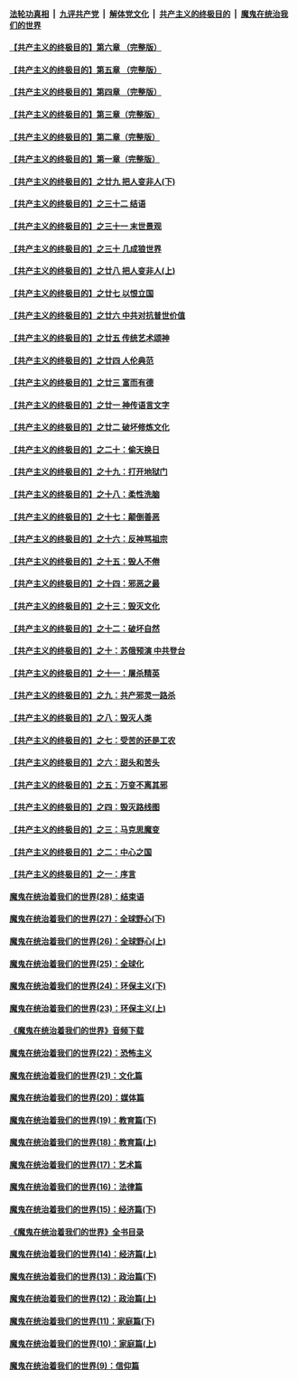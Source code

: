 ####  [法轮功真相](../../../../basic/blob/master/README.md?t=03161213) &nbsp;|&nbsp; [九评共产党](../../../../9ping.md/blob/master/README.md?t=03161213) &nbsp;|&nbsp; [解体党文化](../../../../jtdwh.md/blob/master/README.md?t=03161213)  &nbsp;|&nbsp; [共产主义的终极目的](../../../../gczydzjmd.md/blob/master/README.md?t=03161213) &nbsp;|&nbsp; [魔鬼在统治我们的世界](../../../../mgztzwmdsj.md/blob/master/README.md?t=03161213) 

#### [【共产主义的终极目的】第六章 （完整版）](../pages/nsc422/n11428913.md?t=03161213) 

#### [【共产主义的终极目的】第五章 （完整版）](../pages/nsc422/n11428912.md?t=03161213) 

#### [【共产主义的终极目的】第四章 （完整版）](../pages/nsc422/n11428907.md?t=03161213) 

#### [【共产主义的终极目的】第三章（完整版）](../pages/nsc422/n11428848.md?t=03161213) 

#### [【共产主义的终极目的】第二章（完整版）](../pages/nsc422/n11428831.md?t=03161213) 

#### [【共产主义的终极目的】第一章（完整版）](../pages/nsc422/n11417651.md?t=03161213) 

#### [【共产主义的终极目的】之廿九 把人变非人(下)](../pages/nsc422/n11344140.md?t=03161213) 

#### [【共产主义的终极目的】之三十二 结语](../pages/nsc422/n11360535.md?t=03161213) 

#### [【共产主义的终极目的】之三十一 末世景观](../pages/nsc422/n11351129.md?t=03161213) 

#### [【共产主义的终极目的】之三十 几成狼世界](../pages/nsc422/n11348280.md?t=03161213) 

#### [【共产主义的终极目的】之廿八 把人变非人(上)](../pages/nsc422/n11340492.md?t=03161213) 

#### [【共产主义的终极目的】之廿七 以恨立国](../pages/nsc422/n11336944.md?t=03161213) 

#### [【共产主义的终极目的】之廿六 中共对抗普世价值](../pages/nsc422/n11324785.md?t=03161213) 

#### [【共产主义的终极目的】之廿五 传统艺术颂神](../pages/nsc422/n11296396.md?t=03161213) 

#### [【共产主义的终极目的】之廿四 人伦典范](../pages/nsc422/n11296397.md?t=03161213) 

#### [【共产主义的终极目的】之廿三 富而有德](../pages/nsc422/n11283598.md?t=03161213) 

#### [【共产主义的终极目的】之廿一 神传语言文字](../pages/nsc422/n11263265.md?t=03161213) 

#### [【共产主义的终极目的】之廿二 破坏修炼文化](../pages/nsc422/n11245728.md?t=03161213) 

#### [【共产主义的终极目的】之二十：偷天换日](../pages/nsc422/n11238846.md?t=03161213) 

#### [【共产主义的终极目的】之十九：打开地狱门](../pages/nsc422/n11206376.md?t=03161213) 

#### [【共产主义的终极目的】之十八：柔性洗脑](../pages/nsc422/n11199994.md?t=03161213) 

#### [【共产主义的终极目的】之十七：颠倒善恶](../pages/nsc422/n11179782.md?t=03161213) 

#### [【共产主义的终极目的】之十六：反神骂祖宗](../pages/nsc422/n11166798.md?t=03161213) 

#### [【共产主义的终极目的】之十五：毁人不倦](../pages/nsc422/n11166792.md?t=03161213) 

#### [【共产主义的终极目的】之十四：邪恶之最](../pages/nsc422/n11150249.md?t=03161213) 

#### [【共产主义的终极目的】之十三：毁灭文化](../pages/nsc422/n11135227.md?t=03161213) 

#### [【共产主义的终极目的】之十二：破坏自然](../pages/nsc422/n11135214.md?t=03161213) 

#### [【共产主义的终极目的】之十：苏俄预演 中共登台](../pages/nsc422/n11118424.md?t=03161213) 

#### [【共产主义的终极目的】之十一：屠杀精英](../pages/nsc422/n11118442.md?t=03161213) 

#### [【共产主义的终极目的】之九：共产邪灵一路杀](../pages/nsc422/n11114139.md?t=03161213) 

#### [【共产主义的终极目的】之八：毁灭人类](../pages/nsc422/n11108503.md?t=03161213) 

#### [【共产主义的终极目的】之七：受苦的还是工农](../pages/nsc422/n11101809.md?t=03161213) 

#### [【共产主义的终极目的】之六：甜头和苦头](../pages/nsc422/n11096971.md?t=03161213) 

#### [【共产主义的终极目的】之五：万变不离其邪](../pages/nsc422/n11091285.md?t=03161213) 

#### [【共产主义的终极目的】之四：毁灭路线图](../pages/nsc422/n11086284.md?t=03161213) 

#### [【共产主义的终极目的】之三：马克思魔变](../pages/nsc422/n11061941.md?t=03161213) 

#### [【共产主义的终极目的】之二：中心之国](../pages/nsc422/n11047728.md?t=03161213) 

#### [【共产主义的终极目的】之一：序言](../pages/nsc422/n11086077.md?t=03161213) 

#### [魔鬼在统治着我们的世界(28)：结束语](../pages/nsc422/n10936246.md?t=03161213) 

#### [魔鬼在统治着我们的世界(27)：全球野心(下)](../pages/nsc422/n10928319.md?t=03161213) 

#### [魔鬼在统治着我们的世界(26)：全球野心(上)](../pages/nsc422/n10900318.md?t=03161213) 

#### [魔鬼在统治着我们的世界(25)：全球化](../pages/nsc422/n10788205.md?t=03161213) 

#### [魔鬼在统治着我们的世界(24)：环保主义(下)](../pages/nsc422/n10695307.md?t=03161213) 

#### [魔鬼在统治着我们的世界(23)：环保主义(上)](../pages/nsc422/n10688613.md?t=03161213) 

#### [《魔鬼在统治着我们的世界》音频下载](../pages/nsc422/n10635553.md?t=03161213) 

#### [魔鬼在统治着我们的世界(22)：恐怖主义](../pages/nsc422/n10614727.md?t=03161213) 

#### [魔鬼在统治着我们的世界(21)：文化篇](../pages/nsc422/n10597706.md?t=03161213) 

#### [魔鬼在统治着我们的世界(20)：媒体篇](../pages/nsc422/n10586579.md?t=03161213) 

#### [魔鬼在统治着我们的世界(19)：教育篇(下)](../pages/nsc422/n10564808.md?t=03161213) 

#### [魔鬼在统治着我们的世界(18)：教育篇(上)](../pages/nsc422/n10526970.md?t=03161213) 

#### [魔鬼在统治着我们的世界(17)：艺术篇](../pages/nsc422/n10499093.md?t=03161213) 

#### [魔鬼在统治着我们的世界(16)：法律篇](../pages/nsc422/n10485969.md?t=03161213) 

#### [魔鬼在统治着我们的世界(15)：经济篇(下)](../pages/nsc422/n10469975.md?t=03161213) 

#### [《魔鬼在统治着我们的世界》全书目录](../pages/nsc422/n10464261.md?t=03161213) 

#### [魔鬼在统治着我们的世界(14)：经济篇(上)](../pages/nsc422/n10457370.md?t=03161213) 

#### [魔鬼在统治着我们的世界(13)：政治篇(下)](../pages/nsc422/n10448270.md?t=03161213) 

#### [魔鬼在统治着我们的世界(12)：政治篇(上)](../pages/nsc422/n10444576.md?t=03161213) 

#### [魔鬼在统治着我们的世界(11)：家庭篇(下)](../pages/nsc422/n10440961.md?t=03161213) 

#### [魔鬼在统治着我们的世界(10)：家庭篇(上)](../pages/nsc422/n10435448.md?t=03161213) 

#### [魔鬼在统治着我们的世界(9)：信仰篇](../pages/nsc422/n10432159.md?t=03161213) 


